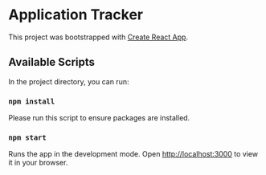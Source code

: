 # Application Tracker

This project was bootstrapped with [Create React App](https://github.com/facebook/create-react-app).

## Available Scripts

In the project directory, you can run:

### `npm install`
Please run this script to ensure packages are installed.

### `npm start`

Runs the app in the development mode.
Open [http://localhost:3000](http://localhost:3000) to view it in your browser.
